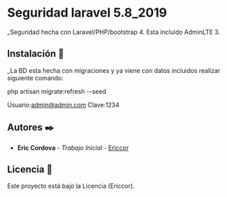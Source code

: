 # Seguridad laravel 5.8_2019

_Seguridad hecha con Laravel/PHP/bootstrap 4. Esta incluido AdminLTE 3.

## Instalación 🔧

_La BD esta hecha con migraciones y ya viene con datos incluidos realizar siguiente comando:

php artisan migrate:refresh --seed

Usuario:admin@admin.com
Clave:1234

## Autores ✒️

* **Eric Cordova** - *Trabajo Inicial* - [Ericcor](https://github.com/Ericcor)

## Licencia 📄

Este proyecto está bajo la Licencia (Ericcor).
